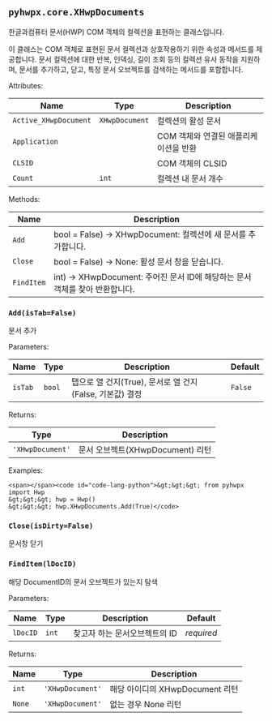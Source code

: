 ## `pyhwpx.core.XHwpDocuments`

한글과컴퓨터 문서(HWP) COM 객체의 컬렉션을 표현하는 클래스입니다.

이 클래스는 COM 객체로 표현된 문서 컬렉션과 상호작용하기 위한 속성과 메서드를 제공합니다. 문서 컬렉션에 대한 반복, 인덱싱, 길이 조회 등의 컬렉션 유사 동작을 지원하며, 문서를 추가하고, 닫고, 특정 문서 오브젝트를 검색하는 메서드를 포함합니다.

Attributes:

|        Name         |     Type     |      Description       |
|---------------------|--------------|------------------------|
| `Active_XHwpDocument` | `XHwpDocument` |       컬렉션의 활성 문서       |
|     `Application`     |              | COM 객체와 연결된 애플리케이션을 반환 |
|        `CLSID`        |              |     COM 객체의 CLSID      |
|        `Count`        |     `int`      |      컬렉션 내 문서 개수       |

Methods:

|   Name   |                      Description                       |
|----------|--------------------------------------------------------|
|   `Add`    |    bool = False) -> XHwpDocument: 컬렉션에 새 문서를 추가합니다.    |
|  `Close`   |         bool = False) -> None: 활성 문서 창을 닫습니다.          |
| `FindItem` | int) -> XHwpDocument: 주어진 문서 ID에 해당하는 문서 객체를 찾아 반환합니다. |

### `Add(isTab=False)`

문서 추가

Parameters:

| Name  | Type |               Description               | Default |
|-------|------|-----------------------------------------|---------|
| `isTab` | `bool` | 탭으로 열 건지(True), 문서로 열 건지(False, 기본값) 결정 |  `False`  |

Returns:

|      Type      |       Description        |
|----------------|--------------------------|
| `'XHwpDocument'` | 문서 오브젝트(XHwpDocument) 리턴 |

Examples:

```
<span></span><code id="code-lang-python">&gt;&gt;&gt; from pyhwpx import Hwp
&gt;&gt;&gt; hwp = Hwp()
&gt;&gt;&gt; hwp.XHwpDocuments.Add(True)</code>
```

### `Close(isDirty=False)`

문서창 닫기

### `FindItem(lDocID)`

해당 DocumentID의 문서 오브젝트가 있는지 탐색

Parameters:

|  Name  | Type |    Description    | Default  |
|--------|------|-------------------|----------|
| `lDocID` | `int`  | 찾고자 하는 문서오브젝트의 ID | _required_ |

Returns:

| Name |      Type      |       Description       |
|------|----------------|-------------------------|
| `int`  | `'XHwpDocument'` | 해당 아이디의 XHwpDocument 리턴 |
| `None` | `'XHwpDocument'` |      없는 경우 None 리턴      |